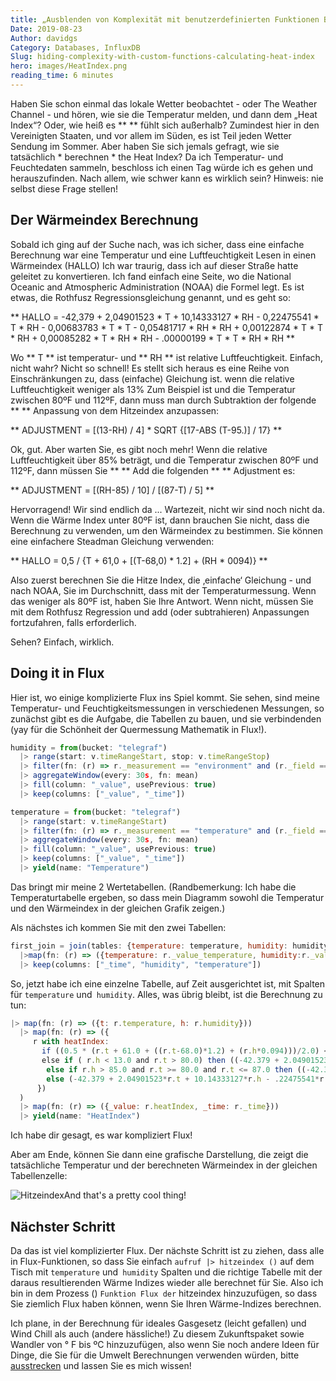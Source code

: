 ```yaml
---
title: „Ausblenden von Komplexität mit benutzerdefinierten Funktionen Berechnung Wärmeindex“
Date: 2019-08-23
Author: davidgs
Category: Databases, InfluxDB
Slug: hiding-complexity-with-custom-functions-calculating-heat-index
hero: images/HeatIndex.png
reading_time: 6 minutes
---
```


Haben Sie schon einmal das lokale Wetter beobachtet - oder The Weather Channel - und hören, wie sie die Temperatur melden, und dann dem „Heat Index“? Oder, wie heiß es ** ** fühlt sich außerhalb? Zumindest hier in den Vereinigten Staaten, und vor allem im Süden, es ist Teil jeden Wetter Sendung im Sommer. Aber haben Sie sich jemals gefragt, wie sie tatsächlich * berechnen * the Heat Index? Da ich Temperatur- und Feuchtedaten sammeln, beschloss ich einen Tag würde ich es gehen und herauszufinden. Nach allem, wie schwer kann es wirklich sein? Hinweis: nie selbst diese Frage stellen!

## Der Wärmeindex Berechnung

Sobald ich ging auf der Suche nach, was ich sicher, dass eine einfache Berechnung war eine Temperatur und eine Luftfeuchtigkeit Lesen in einen Wärmeindex (HALLO) Ich war traurig, dass ich auf dieser Straße hatte geleitet zu konvertieren. Ich fand einfach eine Seite, wo die National Oceanic and Atmospheric Administration (NOAA) die Formel legt. Es ist etwas, die Rothfusz Regressionsgleichung genannt, und es geht so:

** HALLO = -42,379 + 2,04901523 * T + 10,14333127 * RH - 0,22475541 * T * RH - 0,00683783 * T * T - 0,05481717 * RH * RH + 0,00122874 * T * T * RH + 0,00085282 * T * RH * RH - .00000199 * T * T * RH * RH **

Wo ** T ** ist temperatur- und ** RH ** ist relative Luftfeuchtigkeit. Einfach, nicht wahr? Nicht so schnell! Es stellt sich heraus es eine Reihe von Einschränkungen zu, dass (einfache) Gleichung ist. wenn die relative Luftfeuchtigkeit weniger als 13% Zum Beispiel ist und die Temperatur zwischen 80ºF und 112ºF, dann muss man durch Subtraktion der folgende ** ** Anpassung von dem Hitzeindex anzupassen:

** ADJUSTMENT = [(13-RH) / 4] * SQRT {[17-ABS (T-95.)] / 17} **

Ok, gut. Aber warten Sie, es gibt noch mehr! Wenn die relative Luftfeuchtigkeit über 85% beträgt, und die Temperatur zwischen 80ºF und 112ºF, dann müssen Sie ** ** Add die folgenden ** ** Adjustment es:

** ADJUSTMENT = [(RH-85) / 10] / [(87-T) / 5] **

Hervorragend! Wir sind endlich da ... Wartezeit, nicht wir sind noch nicht da. Wenn die Wärme Index unter 80ºF ist, dann brauchen Sie nicht, dass die Berechnung zu verwenden, um den Wärmeindex zu bestimmen. Sie können eine einfachere Steadman Gleichung verwenden:

** HALLO = 0,5 / {T + 61,0 + [(T-68,0) * 1.2] + (RH * 0094)} **

Also zuerst berechnen Sie die Hitze Index, die ‚einfache‘ Gleichung - und nach NOAA, Sie im Durchschnitt, dass mit der Temperaturmessung. Wenn das weniger als 80ºF ist, haben Sie Ihre Antwort. Wenn nicht, müssen Sie mit dem Rothfusz Regression und add (oder subtrahieren) Anpassungen fortzufahren, falls erforderlich.

Sehen? Einfach, wirklich.

## Doing it in Flux

Hier ist, wo einige komplizierte Flux ins Spiel kommt. Sie sehen, sind meine Temperatur- und Feuchtigkeitsmessungen in verschiedenen Messungen, so zunächst gibt es die Aufgabe, die Tabellen zu bauen, und sie verbindenden (yay für die Schönheit der Quermessung Mathematik in Flux!).

```js
humidity = from(bucket: "telegraf")
  |> range(start: v.timeRangeStart, stop: v.timeRangeStop)
  |> filter(fn: (r) => r._measurement == "environment" and (r._field == "humidity"))
  |> aggregateWindow(every: 30s, fn: mean)
  |> fill(column: "_value", usePrevious: true)
  |> keep(columns: ["_value", "_time"])

temperature = from(bucket: "telegraf")
  |> range(start: v.timeRangeStart)
  |> filter(fn: (r) => r._measurement == "temperature" and (r._field == "temp_f"))
  |> aggregateWindow(every: 30s, fn: mean)
  |> fill(column: "_value", usePrevious: true)
  |> keep(columns: ["_value", "_time"])
  |> yield(name: "Temperature")
```

Das bringt mir meine 2 Wertetabellen. (Randbemerkung: Ich habe die Temperaturtabelle ergeben, so dass mein Diagramm sowohl die Temperatur und den Wärmeindex in der gleichen Grafik zeigen.)

Als nächstes ich kommen Sie mit den zwei Tabellen:

```js
first_join = join(tables: {temperature: temperature, humidity: humidity}, on: ["_time"])
  |>map(fn: (r) => ({temperature: r._value_temperature, humidity:r._value_humidity, _time: r._time}))
  |> keep(columns: ["_time", "humidity", "temperature"])
```

So, jetzt habe ich eine einzelne Tabelle, auf Zeit ausgerichtet ist, mit Spalten für `temperature` und` humidity`. Alles, was übrig bleibt, ist die Berechnung zu tun:

```js
|> map(fn: (r) => ({t: r.temperature, h: r.humidity}))
  |> map(fn: (r) => ({
     r with heatIndex:
       if ((0.5 * (r.t + 61.0 + ((r.t-68.0)*1.2) + (r.h*0.094)))/2.0) < 80.0 then (0.5 * (r.t + 61.0 + ((r.t - 68.0)*1.2) + (r.h*0.094)))
       else if ( r.h < 13.0 and r.t > 80.0) then ((-42.379 + 2.04901523*r.t + 10.14333127*r.h - .22475541*r.t*r.h - .00683783*r.t*r.h - .05481717*r.t*r.h + .00122874*r.t*r.t*r.h + .00085282*r.t*r.h*r.h - .00000199*r.t*r.t*r.h*r.h - (((13.0-r.h)/4.0)*math.sqrt(x: ((17.0-math.abs(x: (r.t-95.0))/17.0))))))
        else if r.h > 85.0 and r.t >= 80.0 and r.t <= 87.0 then ((-42.379 + 2.04901523*r.t + 10.14333127*r.h - .22475541*r.t*r.h - .00683783*r.t*r.h - .05481717*r.t*r.h + .00122874*r.t*r.t*r.h + .00085282*r.t*r.h*r.h - .00000199*r.t*r.t*r.h*r.h) + (( r.h-85.0 )/10.0) *((87.0-r.t)/5.0))
        else (-42.379 + 2.04901523*r.t + 10.14333127*r.h - .22475541*r.t*r.h - .00683783*r.t*r.h - .05481717*r.t*r.h + .00122874*r.t*r.t*r.h + .00085282*r.t*r.h*r.h - .00000199*r.t*r.t*r.h*r.h)
      })
  )
  |> map(fn: (r) => ({_value: r.heatIndex, _time: r._time}))
  |> yield(name: "HeatIndex")
```

Ich habe dir gesagt, es war kompliziert Flux!

Aber am Ende, können Sie dann eine grafische Darstellung, die zeigt die tatsächliche Temperatur und der berechneten Wärmeindex in der gleichen Tabellenzelle:

![Hitzeindex](/posts/category/programming/images/HeatIndex.png)And that's a pretty cool thing!

## Nächster Schritt

Da das ist viel komplizierter Flux. Der nächste Schritt ist zu ziehen, dass alle in Flux-Funktionen, so dass Sie einfach `aufruf |> hitzeindex ()` auf dem Tisch mit `temperature` und` humidity` Spalten und die richtige Tabelle mit der daraus resultierenden Wärme Indizes wieder alle berechnet für Sie. Also ich bin in dem Prozess () `Funktion Flux der` hitzeindex hinzuzufügen, so dass Sie ziemlich Flux haben können, wenn Sie Ihren Wärme-Indizes berechnen.

Ich plane, in der Berechnung für ideales Gasgesetz (leicht gefallen) und Wind Chill als auch (andere hässliche!) Zu diesem Zukunftspaket sowie Wandler von ° F bis ºC hinzuzufügen, also wenn Sie noch andere Ideen für Dinge, die Sie für die Umwelt Berechnungen verwenden würden, bitte [ausstrecken](https://twitter.com/intent/follow?screen_name=davidgsIoT) und lassen Sie es mich wissen!
